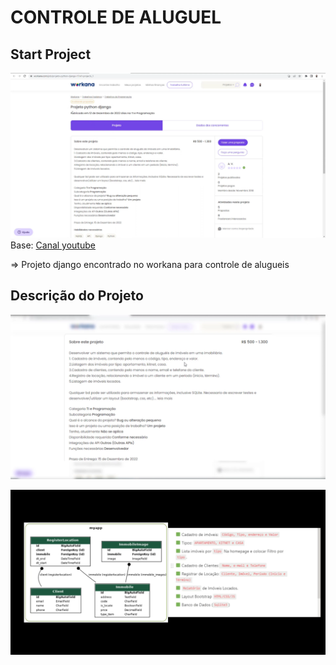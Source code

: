 # CONTROLE DE ALUGUEL

## Start Project

![start project](/assets/images/start_project.png)
Base: [Canal youtube](https://www.youtube.com/watch?v=Mgd-WfzhlUE&t=1s)

=> Projeto django encontrado no workana para controle de alugueis

## Descrição do Projeto

![Descrição do Projeto](/assets/images/project_description.png)

![Fluxograma do Projeto](/assets/images/fluxograma_projeto.png)
